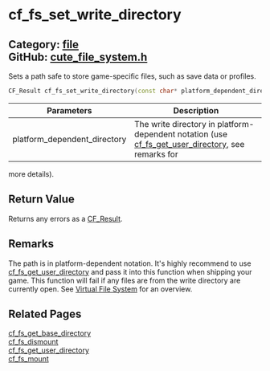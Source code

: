 [](../header.md ':include')

# cf_fs_set_write_directory

Category: [file](/api_reference?id=file)  
GitHub: [cute_file_system.h](https://github.com/RandyGaul/cute_framework/blob/master/include/cute_file_system.h)  
---

Sets a path safe to store game-specific files, such as save data or profiles.

```cpp
CF_Result cf_fs_set_write_directory(const char* platform_dependent_directory);
```

Parameters | Description
--- | ---
platform_dependent_directory | The write directory in platform-dependent notation (use [cf_fs_get_user_directory](/file/cf_fs_get_user_directory.md), see remarks for
  more details).

## Return Value

Returns any errors as a [CF_Result](/utility/cf_result.md).

## Remarks

The path is in platform-dependent notation. It's highly recommend to use [cf_fs_get_user_directory](/file/cf_fs_get_user_directory.md) and pass it into this function
when shipping your game. This function will fail if any files are from the write directory are currently open.
See [Virtual File System](https://randygaul.github.io/cute_framework/#/topics/virtual_file_system) for an overview.

## Related Pages

[cf_fs_get_base_directory](/file/cf_fs_get_base_directory.md)  
[cf_fs_dismount](/file/cf_fs_dismount.md)  
[cf_fs_get_user_directory](/file/cf_fs_get_user_directory.md)  
[cf_fs_mount](/file/cf_fs_mount.md)  
